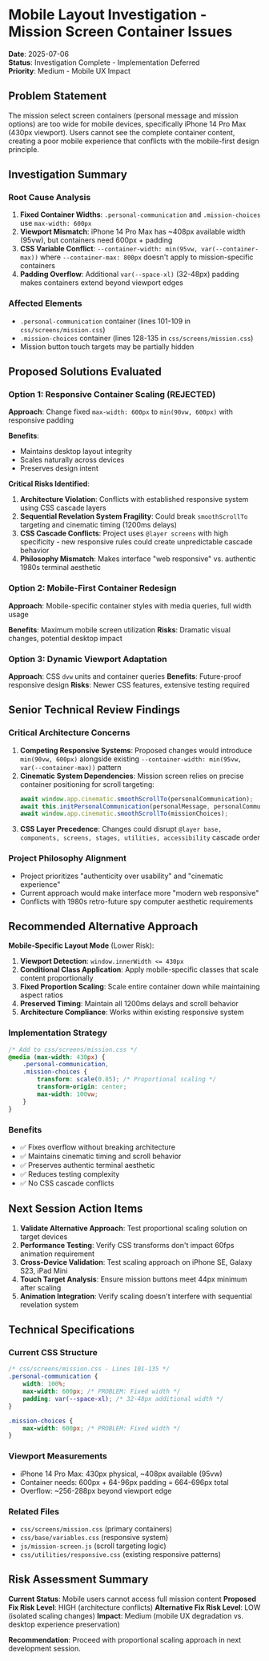 # Mobile Layout Investigation - Mission Screen Container Issues

**Date**: 2025-07-06  
**Status**: Investigation Complete - Implementation Deferred  
**Priority**: Medium - Mobile UX Impact  

## Problem Statement

The mission select screen containers (personal message and mission options) are too wide for mobile devices, specifically iPhone 14 Pro Max (430px viewport). Users cannot see the complete container content, creating a poor mobile experience that conflicts with the mobile-first design principle.

## Investigation Summary

### Root Cause Analysis
1. **Fixed Container Widths**: `.personal-communication` and `.mission-choices` use `max-width: 600px`
2. **Viewport Mismatch**: iPhone 14 Pro Max has ~408px available width (95vw), but containers need 600px + padding
3. **CSS Variable Conflict**: `--container-width: min(95vw, var(--container-max))` where `--container-max: 800px` doesn't apply to mission-specific containers
4. **Padding Overflow**: Additional `var(--space-xl)` (32-48px) padding makes containers extend beyond viewport edges

### Affected Elements
- `.personal-communication` container (lines 101-109 in `css/screens/mission.css`)
- `.mission-choices` container (lines 128-135 in `css/screens/mission.css`)
- Mission button touch targets may be partially hidden

## Proposed Solutions Evaluated

### Option 1: Responsive Container Scaling (REJECTED)
**Approach**: Change fixed `max-width: 600px` to `min(90vw, 600px)` with responsive padding

**Benefits**:
- Maintains desktop layout integrity
- Scales naturally across devices
- Preserves design intent

**Critical Risks Identified**:
1. **Architecture Violation**: Conflicts with established responsive system using CSS cascade layers
2. **Sequential Revelation System Fragility**: Could break `smoothScrollTo` targeting and cinematic timing (1200ms delays)
3. **CSS Cascade Conflicts**: Project uses `@layer screens` with high specificity - new responsive rules could create unpredictable cascade behavior
4. **Philosophy Mismatch**: Makes interface "web responsive" vs. authentic 1980s terminal aesthetic

### Option 2: Mobile-First Container Redesign
**Approach**: Mobile-specific container styles with media queries, full width usage

**Benefits**: Maximum mobile screen utilization
**Risks**: Dramatic visual changes, potential desktop impact

### Option 3: Dynamic Viewport Adaptation  
**Approach**: CSS `dvw` units and container queries
**Benefits**: Future-proof responsive design
**Risks**: Newer CSS features, extensive testing required

## Senior Technical Review Findings

### Critical Architecture Concerns
1. **Competing Responsive Systems**: Proposed changes would introduce `min(90vw, 600px)` alongside existing `--container-width: min(95vw, var(--container-max))` pattern
2. **Cinematic System Dependencies**: Mission screen relies on precise container positioning for scroll targeting:
   ```javascript
   await window.app.cinematic.smoothScrollTo(personalCommunication);
   await this.initPersonalCommunication(personalMessage, personalCommunication);
   await window.app.cinematic.smoothScrollTo(missionChoices);
   ```
3. **CSS Layer Precedence**: Changes could disrupt `@layer base, components, screens, stages, utilities, accessibility` cascade order

### Project Philosophy Alignment
- Project prioritizes "authenticity over usability" and "cinematic experience"
- Current approach would make interface more "modern web responsive" 
- Conflicts with 1980s retro-future spy computer aesthetic requirements

## Recommended Alternative Approach

**Mobile-Specific Layout Mode** (Lower Risk):

1. **Viewport Detection**: `window.innerWidth <= 430px`
2. **Conditional Class Application**: Apply mobile-specific classes that scale content proportionally
3. **Fixed Proportion Scaling**: Scale entire container down while maintaining aspect ratios
4. **Preserved Timing**: Maintain all 1200ms delays and scroll behavior
5. **Architecture Compliance**: Works within existing responsive system

### Implementation Strategy
```css
/* Add to css/screens/mission.css */
@media (max-width: 430px) {
    .personal-communication,
    .mission-choices {
        transform: scale(0.85); /* Proportional scaling */
        transform-origin: center;
        max-width: 100vw;
    }
}
```

### Benefits
- ✅ Fixes overflow without breaking architecture
- ✅ Maintains cinematic timing and scroll behavior  
- ✅ Preserves authentic terminal aesthetic
- ✅ Reduces testing complexity
- ✅ No CSS cascade conflicts

## Next Session Action Items

1. **Validate Alternative Approach**: Test proportional scaling solution on target devices
2. **Performance Testing**: Verify CSS transforms don't impact 60fps animation requirement
3. **Cross-Device Validation**: Test scaling approach on iPhone SE, Galaxy S23, iPad Mini
4. **Touch Target Analysis**: Ensure mission buttons meet 44px minimum after scaling
5. **Animation Integration**: Verify scaling doesn't interfere with sequential revelation system

## Technical Specifications

### Current CSS Structure
```css
/* css/screens/mission.css - Lines 101-135 */
.personal-communication {
    width: 100%;
    max-width: 600px; /* PROBLEM: Fixed width */
    padding: var(--space-xl); /* 32-48px additional width */
}

.mission-choices {
    max-width: 600px; /* PROBLEM: Fixed width */
}
```

### Viewport Measurements
- iPhone 14 Pro Max: 430px physical, ~408px available (95vw)
- Container needs: 600px + 64-96px padding = 664-696px total
- Overflow: ~256-288px beyond viewport edge

### Related Files
- `css/screens/mission.css` (primary containers)
- `css/base/variables.css` (responsive system)
- `js/mission-screen.js` (scroll targeting logic)
- `css/utilities/responsive.css` (existing responsive patterns)

## Risk Assessment Summary

**Current Status**: Mobile users cannot access full mission content
**Proposed Fix Risk Level**: HIGH (architecture conflicts)
**Alternative Fix Risk Level**: LOW (isolated scaling changes)
**Impact**: Medium (mobile UX degradation vs. desktop experience preservation)

**Recommendation**: Proceed with proportional scaling approach in next development session.